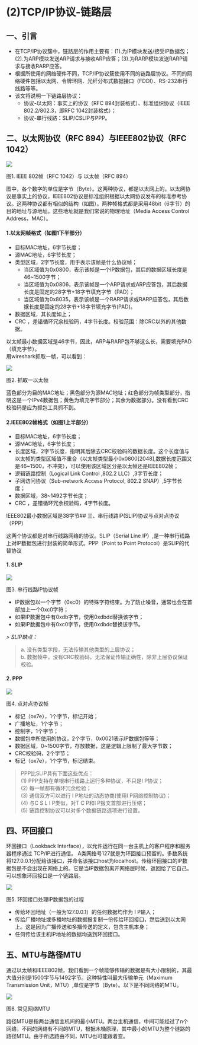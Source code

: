 # (2)TCP/IP协议-链路层


## 一、引言

* 在TCP/IP协议簇中，链路层的作用主要有：(1).为IP模块发送/接受IP数据包；(2).为ARP模块发送ARP请求与接收ARP应答；(3).为RARP模块发送RARP请求与接收RARP应答。
* 根据所使用的网络硬件不同，TCP/IP协议簇使用不同的链路层协议。不同的网络硬件包括以太网、令牌环网、光纤分布式数据接口（FDDI）、RS-232串行线路等等。
* 该文将说明一下链路层协议：
  * 协议-以太网：事实上的协议（RFC 894封装格式）、标准组织协议（IEEE 802.2/802.3，即RFC 1042封装格式）；
  * 协议-串行线路：SLIP/CSLIP与PPP。

## 二、以太网协议（RFC 894）与IEEE802协议（RFC 1042）

![][1]



图1. IEEE 802帧（RFC 1042）与 以太帧（RFC 894）

图中，各个数字的单位是字节（Byte）。这两种协议，都是以太网上的。以太网协议是事实上的协议，IEEE802协议是标准组织根据以太网协议发布的标准参考协议。这两种协议都有相似的结构（如图）。两种帧格式都是采用48bit（6字节）的目的地址与源地址。这些地址就是我们常说的物理地址（Media Access Control Address，MAC）。

#### 1.以太网帧格式（如图1下半部分）

* 目标MAC地址，6字节长度；
* 源MAC地址，6字节长度；
* 类型区域，2字节长度，用于表示该帧是什么协议帧；
  * 当区域值为0x0800，表示该帧是一个IP数据包，其后的数据区域长度是46~1500字节；
  * 当区域值为0x0806，表示该帧是一个ARP请求或ARP应答包，其后数据长度是固定的28字节+18字节填充字节（PAD）；
  * 当区域值为0x8035，表示该帧是一个RARP请求或RARP应答包，其后数据长度是固定的28字节+18字节填充字节(PAD)。
* 数据区域，其长度如上；
* CRC ，差错循环冗余校验码，4字节长度。校验范围：除CRC以外的其他数据。

以太帧最小数据区域是46字节，因此，ARP与RARP包不够这么长，需要填充PAD（填充字节）。  
用wireshark抓取一帧，可以看到：

![][2]



图2. 抓取一以太帧

蓝色部分为目的MAC地址；黑色部分为源MAC地址；红色部分为帧类型部分，指明这是一个IPv4数据包；黄色为填充字节部分；其余为数据部分。没有看到CRC校验码是应为抓包工具抓不到。

#### 2.IEEE802帧格式（如图1上半部分）

* 目标MAC地址，6字节长度；
* 源MAC地址，6字节长度；
* 长度区域，2字节长度，指明其后除去CRC校验码的数据长度。这个长度值与以太帧的类型区域值不重合（以太帧类型最小0x0800[2048],数据长度范围又是46~1500，不冲突），可以使用该区域区分是以太帧还是IEEE802帧；
* 逻辑链路控制（Logical Link Control ,802.2 LLC）,3字节长度；
* 子网访问协议（Sub-network Access Protocol, 802.2 SNAP）,5字节长度；
* 数据区域，38~1492字节长度；
* CRC ，差错循环冗余校验码，4字节长度。

IEEE802最小数据区域是38字节## 三、串行线路IP(SLIP)协议与点对点协议（PPP）

这两个协议都是对串行线路网络的协议。SLIP（Serial Line IP）,是一种串行线路上对IP数据包进行封装的简单形式。PPP（Point to Point Protocol）是SLIP的代替协议

#### 1. SLIP

![][3]



图3. 串行线路IP协议帧

* IP数据包以一个字节（0xc0）的特殊字符结束。为了防止噪音，通常也会在首部加上一个0xc0字符；
* 如果IP数据包中有0xdb字节，使用0xdbdd替换该字节；
* 如果IP数据包中有0xc0字节，使用0xdbdc替换该字节。


_> SLIP缺点：_  
> a. 没有类型字段，无法传输其他类型的上层协议；  
> b. 数据帧中，没有CRC校验码，无法保证传输正确性，除非上层协议保证校验。

#### 2. PPP

![][4]



图4. 点对点协议帧

* 标记（ox7e），1个字节，标记开始；
* 广播地址，1个字节；
* 控制字，1个字节；
* 数据包中所使用的协议，2个字节，0x0021表示IP数据包等等；
* 数据区域，0~1500字节，存放数据，这是逻辑上限制了最大字节数；
* CRC校验码，2个字节；
* 标记（ox7e），1个字节，标记结束。


> PPP比SLIP具有下面这些优点：  
> (1) PPP支持在单根串行线路上运行多种协议，不只是I P协议；  
> (2) 每一帧都有循环冗余检验；  
> (3) 通信双方可以进行 I P地址的动态协商(使用I P网络控制协议)；  
> (4) 与C S L I P类似，对T C P和I P报文首部进行压缩；  
> (5) 链路控制协议可以对多个数据链路选项进行设置。

## 四、环回接口

环回接口（Lookback Interface），以允许运行在同一台主机上的客户程序和服务器程序通过 TCP/IP进行通信。 A类网络号127就是为环回接口预留的。多数系统将127.0.0.1分配给该接口，并命名该接口host为localhost。传给环回接口的IP数据包是不会出现在网络上的。它是当IP数据包离开网络层时候，返回给了它自己。可以想象环回接口是一个链路层。

![][5]



图5. 环回接口处理IP数据包的过程

* 传给环回地址（一般为127.0.0.1）的任何数据均作为 I P输入；
* 传给广播地址或多播地址的数据报复制一份传给环回接口，然后送到以太网上。这是因为广播传送和多播传送的定义，包含主机本身；
* 任何传给该主机IP地址的数据均送到环回接口。

## 五、MTU与路径MTU

通过以太帧和IEEE802帧，我们看到一个帧能够传输的数据是有大小限制的，其最大值分别是1500字节与1492字节。这种特性叫最大传输单元（Maximum Transmission Unit，MTU）,单位是字节（Byte）。以下是不同网络的MTU。

![][6]



图6. 常见网络MTU

路径MTU是指两台通信主机间的最小MTU。两台主机通信，中间可能经过了n个网络，不同的网络有不同的MTU，根据木桶原理，其中最小的MTU为整个链路的路径MTU。由于所选路由不同，MTU也可能跟着变。


[1]: http://upload-images.jianshu.io/upload_images/301894-551a7ba3cb69a344.png?imageMogr2/auto-orient/strip%7CimageView2/2/w/1240
[2]: http://upload-images.jianshu.io/upload_images/301894-a03a3d80cda85c07.png?imageMogr2/auto-orient/strip%7CimageView2/2/w/1240
[3]: http://upload-images.jianshu.io/upload_images/301894-290a396b5c7dbd42.png?imageMogr2/auto-orient/strip%7CimageView2/2/w/1240
[4]: http://upload-images.jianshu.io/upload_images/301894-686ec8c2fb928e69.png?imageMogr2/auto-orient/strip%7CimageView2/2/w/1240
[5]: http://upload-images.jianshu.io/upload_images/301894-b595a67fd2b97a8b.png?imageMogr2/auto-orient/strip%7CimageView2/2/w/1240
[6]: http://upload-images.jianshu.io/upload_images/301894-44d873bb4ba88b2a.png?imageMogr2/auto-orient/strip%7CimageView2/2/w/1240